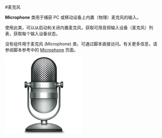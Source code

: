 #麦克风

__Microphone__ 类用于捕获 PC 或移动设备上内置（物理）麦克风的输入。

使用此类，可以从启动和关闭内置麦克风，获取可用音频输入设备（麦克风）列表，获取每个输入设备状态。

没有组件用于麦克风 (Microphone) 类，可通过脚本直接访问。有关更多信息，请参阅脚本参考中的 [Microphone](../ScriptReference/Microphone.html) 页面。


![](../uploads/Main/Microphone-icon.png) 
